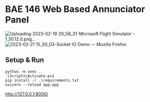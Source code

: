# BAE 146 Web Based Annunciator Panel
![Uploading 2023-02-19 20_58_31-Microsoft Flight Simulator - 1.30.12.0.png…]()
![2023-02-21 15_50_03-Socket IO Demo — Mozilla Firefox](https://user-images.githubusercontent.com/131580/220485540-5196750c-4ab5-43ad-b417-eb5f85024dd4.png)

## Setup & Run
```
python -m venv .
.\Scripts\Activate.ps1
pip install -r .\requirements.txt
uvicorn --reload app:app
```

http://127.0.0.1:8000/
